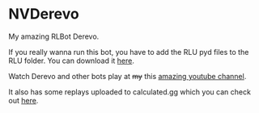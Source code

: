# NVDerevo
My amazing RLBot Derevo.

If you really wanna run this bot, you have to add the RLU pyd files to the RLU folder. You can download it [here](https://github.com/samuelpmish/RLUtilities/releases/download/v1.0.2/rlutilities_1_0_2.zip).

Watch Derevo and other bots play at ~~my~~ this [amazing youtube channel](https://www.youtube.com/channel/UCf0DU-WXikHHieWsAp6H9mw).

It also has some replays uploaded to calculated.gg which you can check out [here](https://calculated.gg/players/b2e31bfa00b).

